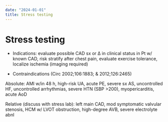 ```yaml
---
date: "2024-01-01"
title: Stress testing
---
```


# Stress testing



* Indications: evaluate possible CAD sx or ∆ in clinical status in Pt w/ known CAD, risk stratify after chest pain, evaluate exercise tolerance, localize ischemia (imaging required)

* Contraindications (Circ 2002;106:1883; & 2012;126:2465)

Absolute: AMI w/in 48 h, high-risk UA, acute PE, severe sx AS, uncontrolled HF, uncontrolled arrhythmias, severe HTN (SBP >200), myopericarditis, acute AoD

Relative (discuss with stress lab): left main CAD, mod symptomatic valvular stenosis, HCM w/ LVOT obstruction, high-degree AVB, severe electrolyte abnl
